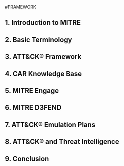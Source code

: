 #FRAMEWORK 

## 1. Introduction to MITRE

## 2. Basic Terminology

## 3. ATT&CK® Framework

## 4. CAR Knowledge Base

## 5. MITRE Engage

## 6. MITRE D3FEND

## 7. ATT&CK® Emulation Plans

## 8. ATT&CK® and Threat Intelligence

## 9. Conclusion